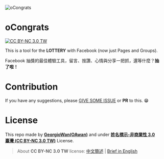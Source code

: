 ![oCongrats](http://i.imgur.com/aBVlpnm.png?1)

# oCongrats
[![CC BY-NC 3.0 TW](https://img.shields.io/badge/license-CC%20BY--NC%203.0-blue.svg)](https://creativecommons.org/licenses/by-nc/3.0/tw/legalcode)

This is a tool for the **LOTTERY** with Facebook (now just Pages and Groups).

Facebook 抽獎的最佳體驗工具，留言、按讚、心情與分享一把抓，還等什麼？**抽了啦！**

# Contribution

If you have any suggestions, please [GIVE SOME ISSUE](https://github.com/GeorgioWan/oCongrats/issues) or **PR** to this. :grin:

# License

This repo made by [**GeorgioWan(OAwan)**](https://github.com/GeorgioWan) and under [**姓名標示-非商業性 3.0 臺灣 (CC BY-NC 3.0 TW)**](https://creativecommons.org/licenses/by-nc/3.0/tw/legalcode) License.

> About **CC BY-NC 3.0 TW** license: [中文簡述](https://creativecommons.org/licenses/by-nc/3.0/tw/) | [Brief in English](https://creativecommons.org/licenses/by-nc/3.0/tw/deed.en)
